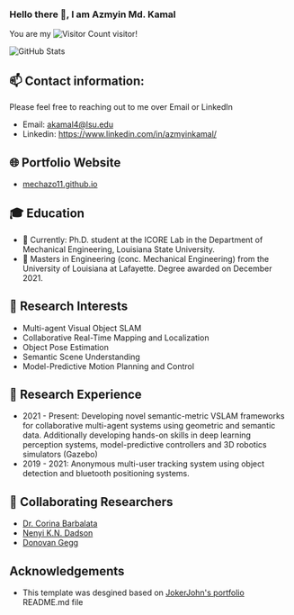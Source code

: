 ### Hello there 👋, I am Azmyin Md. Kamal

You are my ![Visitor Count](https://profile-counter.glitch.me/Mechazo11/count.svg) visitor!

![GitHub Stats](https://github-readme-stats.vercel.app/api?username=Mechazo11&show_icons=true&theme=buefy)

## 📫 Contact information:
Please feel free to reaching out to me over Email or LinkedIn
- Email: akamal4@lsu.edu
- Linkedin: https://www.linkedin.com/in/azmyinkamal/

## 🌐 Portfolio Website
- [mechazo11.github.io](https://mechazo11.github.io/)

## 🎓 Education

- 🏫 Currently: Ph.D. student at the ICORE Lab in the Department of Mechanical Engineering, Louisiana State University.
- 🏫 Masters in Engineering (conc. Mechanical Engineering) from the University of Louisiana at Lafayette. Degree awarded on December 2021.

## 🎯 Research Interests
- Multi-agent Visual Object SLAM
- Collaborative Real-Time Mapping and Localization
- Object Pose Estimation
- Semantic Scene Understanding
- Model-Predictive Motion Planning and Control

## 🔬 Research Experience
 - 2021 - Present: Developing novel semantic-metric VSLAM frameworks for collaborative multi-agent systems using geometric and semantic data. Additionally developing hands-on skills in deep learning perception systems, model-predictive controllers and 3D robotics simulators (Gazebo)
 - 2019 - 2021: Anonymous multi-user tracking system using object detection and bluetooth positioning systems.

## 🤝 Collaborating Researchers
- [Dr. Corina Barbalata](https://github.com/cbarbalata)
- [Nenyi K.N. Dadson](https://github.com/Stein-NKND)
- [Donovan Gegg](https://github.com/HailtheWhale)

## Acknowledgements
- This template was desgined based on [JokerJohn's portfolio](https://github.com/JokerJohn/JokerJohn/blob/main/README.md?plain=1) README.md file


